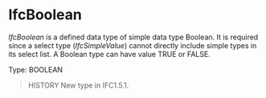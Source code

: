 # IfcBoolean

_IfcBoolean_ is a defined data type of simple data type Boolean. It is required since a select type (_IfcSimpleValue_) cannot directly include simple types in its select list. A Boolean type can have value TRUE or FALSE.

Type: BOOLEAN

> HISTORY  New type in IFC1.5.1.
